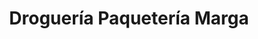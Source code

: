 ---
title: "Droguería Paquetería Marga"
url: /torrent/drogueria-paqueteria-marga/
shop: Drogerie
---